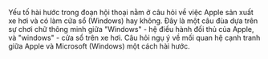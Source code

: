 Yếu tố hài hước trong đoạn hội thoại nằm ở câu hỏi về việc Apple sản xuất xe hơi và có làm cửa sổ (Windows) hay không. Đây là một câu đùa dựa trên sự chơi chữ thông minh giữa "Windows" - hệ điều hành đối thủ của Apple, và "windows" - cửa sổ trên xe hơi. Câu hỏi ngụ ý về mối quan hệ cạnh tranh giữa Apple và Microsoft (Windows) một cách hài hước.
